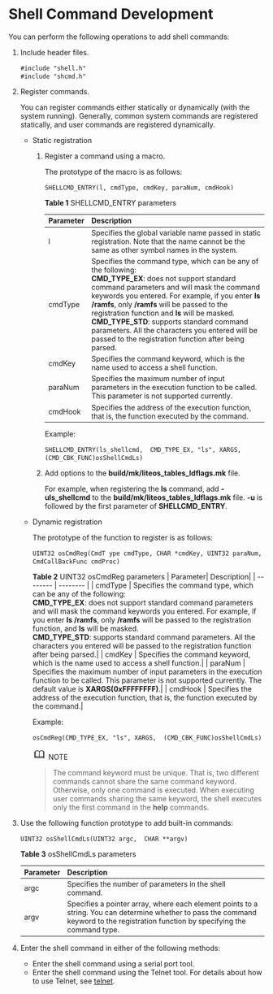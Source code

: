 # Shell Command Development

You can perform the following operations to add shell commands:

1. Include header files.

   
   ```
   #include "shell.h"
   #include "shcmd.h"
   ```

2. Register commands. 

   You can register commands either statically or dynamically (with the system running). Generally, common system commands are registered statically, and user commands are registered dynamically.

   - Static registration

     1. Register a command using a macro.

        The prototype of the macro is as follows:

        ```
        SHELLCMD_ENTRY(l, cmdType, cmdKey, paraNum, cmdHook)
        ```

          **Table 1** SHELLCMD_ENTRY parameters

        | Parameter| Description|
        | -------- | -------- |
        | l | Specifies the global variable name passed in static registration. Note that the name cannot be the same as other symbol names in the system.|
        | cmdType | Specifies the command type, which can be any of the following:<br>**CMD_TYPE_EX**: does not support standard command parameters and will mask the command keywords you entered. For example, if you enter **ls /ramfs**, only **/ramfs** will be passed to the registration function and **ls** will be masked.<br>**CMD_TYPE_STD**: supports standard command parameters. All the characters you entered will be passed to the registration function after being parsed. |
        | cmdKey | Specifies the command keyword, which is the name used to access a shell function.|
        | paraNum | Specifies the maximum number of input parameters in the execution function to be called. This parameter is not supported currently.|
        | cmdHook | Specifies the address of the execution function, that is, the function executed by the command.|

        Example:
     
           ```
         SHELLCMD_ENTRY(ls_shellcmd,  CMD_TYPE_EX, "ls", XARGS,  (CMD_CBK_FUNC)osShellCmdLs)
           ```

     
     2. Add options to the **build/mk/liteos_tables_ldflags.mk** file.     
     
        For example, when registering the **ls** command, add **-uls_shellcmd** to the **build/mk/liteos_tables_ldflags.mk** file. **-u** is followed by the first parameter of **SHELLCMD_ENTRY**.

   - Dynamic registration
     
	 The prototype of the function to register is as follows:
	 
	 ```
     UINT32 osCmdReg(CmdT ype cmdType, CHAR *cmdKey, UINT32 paraNum, CmdCallBackFunc cmdProc)
     ```
	 **Table 2** UINT32 osCmdReg parameters
	 | Parameter| Description|
	 | -------- | -------- |
	 | cmdType | Specifies the command type, which can be any of the following:<br>**CMD_TYPE_EX**: does not support standard command parameters and will mask the command keywords you entered. For example, if you enter **ls /ramfs**, only **/ramfs** will be passed to the registration function, and **ls** will be masked.<br>**CMD_TYPE_STD**: supports standard command parameters. All the characters you entered will be passed to the registration function after being parsed.|
	 | cmdKey | Specifies the command keyword, which is the name used to access a shell function.|
	 | paraNum | Specifies the maximum number of input parameters in the execution function to be called. This parameter is not supported currently. The default value is **XARGS(0xFFFFFFFF)**.|
	 | cmdHook | Specifies the address of the execution function, that is, the function executed by the command.|
	 
	 Example:
	 ```
     osCmdReg(CMD_TYPE_EX, "ls", XARGS,  (CMD_CBK_FUNC)osShellCmdLs)
     ```
	 ![icon-note.gif](../public_sys-resources/icon-note.gif) NOTE<br>
	 > The command keyword must be unique. That is, two different commands cannot share the same command keyword. Otherwise, only one command is executed. When executing user commands sharing the same keyword, the shell executes only the first command in the **help** commands.


3. Use the following function prototype to add built-in commands:

   ```
   UINT32 osShellCmdLs(UINT32 argc,  CHAR **argv)
   ```

    **Table 3** osShellCmdLs parameters
   
   | Parameter| Description|
   | -------- | -------- |
   | argc | Specifies the number of parameters in the shell command.|
   | argv | Specifies a pointer array, where each element points to a string. You can determine whether to pass the command keyword to the registration function by specifying the command type.|

4. Enter the shell command in either of the following methods:

   - Enter the shell command using a serial port tool.
   - Enter the shell command using the Telnet tool. For details about how to use Telnet, see [telnet](../kernel/kernel-small-debug-shell-net-telnet.md).
